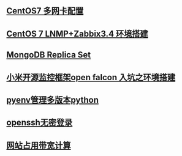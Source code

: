 ## [CentOS7 多网卡配置](https://github.com/aiguanglee/program-notes/blob/master/CentOS7%20%E5%A4%9A%E7%BD%91%E5%8D%A1%E9%85%8D%E7%BD%AE.md)
## [CentOS 7 LNMP+Zabbix3.4 环境搭建](https://github.com/aiguanglee/program-notes/blob/master/CentOS%207%20LNMP%2BZabbix3.4%20%E7%8E%AF%E5%A2%83%E6%90%AD%E5%BB%BA.md)
## [MongoDB Replica Set](https://github.com/aiguanglee/program-notes/blob/master/mongodb-replica-set%20(mongodb%E4%B8%BB%E4%BB%8E%E4%BB%B2%E8%A3%81%E8%8A%82%E7%82%B9%E9%85%8D%E7%BD%AE).md)

## [小米开源监控框架open falcon 入坑之环境搭建](https://github.com/aiguanglee/program-notes/blob/master/open-falcon%E7%8E%AF%E5%A2%83%E6%90%AD%E5%BB%BA.md)

## [pyenv管理多版本python](https://github.com/aiguanglee/program-notes/blob/master/pyenv%E7%AE%A1%E7%90%86%E5%A4%9A%E7%89%88%E6%9C%ACpython.md)

## [openssh无密登录](https://github.com/aiguanglee/program-notes/blob/master/openssh%E6%97%A0%E5%AF%86%E7%99%BB%E5%BD%95.md)

## [网站占用带宽计算](https://github.com/aiguanglee/program-notes/blob/master/%E5%B8%A6%E5%AE%BD%E8%AE%A1%E7%AE%97.md)

